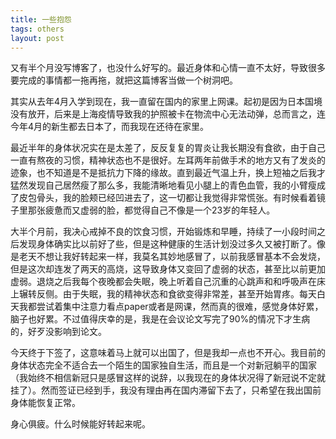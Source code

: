 ```yaml
---
title: 一些抱怨
tags: others
layout: post
---
```


又有半个月没写博客了，也没什么好写的。最近身体和心情一直不太好，导致很多要完成的事情都一拖再拖，就把这篇博客当做一个树洞吧。

其实从去年4月入学到现在，我一直留在国内的家里上网课。起初是因为日本国境没有放开，后来是上海疫情导致我的护照被卡在物流中心无法动弹，总而言之，连今年4月的新生都去日本了，而我现在还待在家里。

最近半年的身体状况实在是太差了，反反复复的胃炎让我长期没有食欲，由于自己一直有熬夜的习惯，精神状态也不是很好。左耳两年前做手术的地方又有了发炎的迹象，也不知道是不是抵抗力下降的缘故。直到最近气温上升，换上短袖之后我才猛然发现自己居然瘦了那么多，我能清晰地看见小腿上的青色血管，我的小臂瘦成了皮包骨头，我的脸颊已经凹进去了，这一切都让我觉得非常慌张。有时候看着镜子里那张疲惫而又虚弱的脸，都觉得自己不像是一个23岁的年轻人。

大半个月前，我决心戒掉不良的饮食习惯，开始锻炼和早睡，持续了一小段时间之后发现身体确实比以前好了些，但是这种健康的生活计划没过多久又被打断了。像是老天不想让我好转起来一样，我莫名其妙地感冒了，以前我感冒基本不会发烧，但是这次却连发了两天的高烧，这导致身体又变回了虚弱的状态，甚至比以前更加虚弱。退烧之后我每个夜晚都会失眠，晚上听着自己沉重的心跳声和和呼吸声在床上辗转反侧。由于失眠，我的精神状态和食欲变得非常差，甚至开始胃疼。每天白天我都尝试着集中注意力看点paper或者是网课，然而真的很难，感觉身体好累，脑子也好累。不过值得庆幸的是，我是在会议论文写完了90%的情况下才生病的，好歹没影响到论文。

今天终于下签了，这意味着马上就可以出国了，但是我却一点也不开心。我目前的身体状态完全不适合去一个陌生的国家独自生活，而且是一个对新冠躺平的国家（我始终不相信新冠只是感冒这样的说辞，以我现在的身体状况得了新冠说不定就挂了）。然而签证已经到手，我没有理由再在国内滞留下去了，只希望在我出国前身体能恢复正常。

身心俱疲。什么时候能好转起来呢。